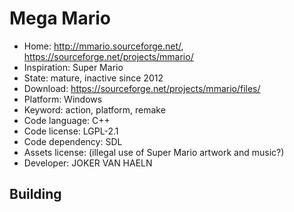 # Mega Mario

- Home: http://mmario.sourceforge.net/, https://sourceforge.net/projects/mmario/
- Inspiration: Super Mario
- State: mature, inactive since 2012
- Download: https://sourceforge.net/projects/mmario/files/
- Platform: Windows
- Keyword: action, platform, remake
- Code language: C++
- Code license: LGPL-2.1
- Code dependency: SDL
- Assets license: (illegal use of Super Mario artwork and music?)
- Developer: JOKER VAN HAELN

## Building
